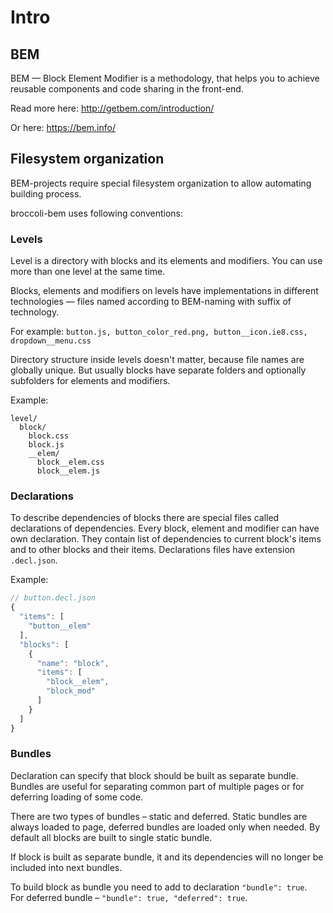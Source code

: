 # Intro

## BEM

BEM — Block Element Modifier is a methodology,
that helps you to achieve reusable components and code sharing in the front-end.

Read more here:
http://getbem.com/introduction/

Or here:
https://bem.info/

## Filesystem organization

BEM-projects require special filesystem organization to allow automating building process.

broccoli-bem uses following conventions:

### Levels

Level is a directory with blocks and its elements and modifiers.
You can use more than one level at the same time.

Blocks, elements and modifiers on levels have implementations in different technologies
&mdash; files named according to BEM-naming with suffix of technology.

For example: `button.js, button_color_red.png, button__icon.ie8.css, dropdown__menu.css`

Directory structure inside levels doesn't matter, because file names are globally unique.
But usually blocks have separate folders and optionally subfolders for elements and modifiers.

Example:

```
level/
  block/
    block.css
    block.js
    __elem/
      block__elem.css
      block__elem.js
```

### Declarations

To describe dependencies of blocks there are special files called declarations of dependencies.
Every block, element and modifier can have own declaration. 
They contain list of dependencies to current block's items and to other blocks and their items.
Declarations files have extension `.decl.json`.

Example:

```js
// button.decl.json
{
  "items": [
    "button__elem"
  ],
  "blocks": [
    {
      "name": "block",
      "items": [
        "block__elem",
        "block_mod"
      ]
    }
  ]
}
```

### Bundles

Declaration can specify that block should be built as separate bundle.
Bundles are useful for separating common part of multiple pages or
for deferring loading of some code.

There are two types of bundles &ndash; static and deferred.
Static bundles are always loaded to page, deferred bundles are loaded only when needed.
By default all blocks are built to single static bundle.

If block is built as separate bundle, it and its dependencies will no longer be included
into next bundles.

To build block as bundle you need to add to declaration `"bundle": true`.<br>
For deferred bundle &ndash; `"bundle": true, "deferred": true`.
